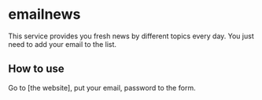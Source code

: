 # emailnews
This service provides you fresh news by different topics every day. You just need to add your email to the list.

## How to use
Go to [the website], put your email, password to the form.

